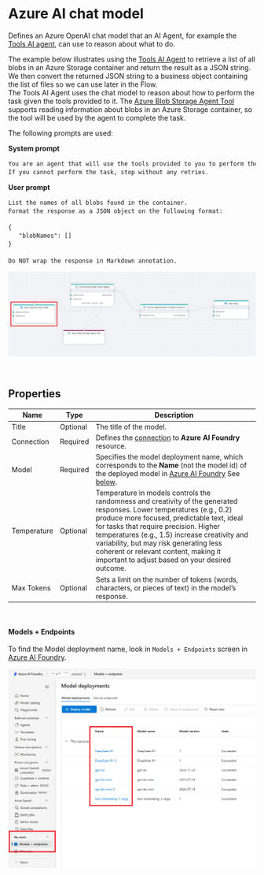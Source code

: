 # Azure AI chat model

Defines an Azure OpenAI chat model that an AI Agent, for example the [Tools AI agent](../agents/tools-ai-agent.md), can use to reason about what to do.

The example below illustrates using the [Tools AI Agent](../agents/tools-ai-agent.md) to retrieve a list of all blobs in an Azure Storage container and return the result as a JSON string. We then convert the returned JSON string to a business object containing the list of files so we can use later in the Flow.  
The Tools AI Agent uses the chat model to reason about how to perform the task given the tools provided to it. The [Azure Blob Storage Agent Tool](../azure-blob-storage/agent-tool.md)  supports reading information about blobs in an Azure Storage container, so the tool will be used by the agent to complete the task.  

The following prompts are used:  

**System prompt**  
```txt
You are an agent that will use the tools provided to you to perform the tasks requested by the user.  
If you cannot perform the task, stop without any retries.
```

**User prompt**  
```txt
List the names of all blobs found in the container.
Format the response as a JSON object on the following format:  

{
   "blobNames": []
}

Do NOT wrap the response in Markdown annotation.
```


![img](/images/flow/agent-chat-model.png)

<br/>


## Properties

| Name                  | Type      | Description |
|-----------------------|-----------|-------------|
| Title                 | Optional  | The title of the model. |
| Connection            | Required  | Defines the [connection](azure-ai-connection.md) to **Azure AI Foundry** resource. |
| Model                 | Required  | Specifies the model deployment name, which corresponds to the **Name** (not the model id) of the deployed model in [Azure AI Foundry](https://ai.azure.com) See [below](#models--endpoints). |
| Temperature       | Optional  |Temperature in models controls the randomness and creativity of the generated responses. Lower temperatures (e.g., 0.2) produce more focused, predictable text, ideal for tasks that require precision. Higher temperatures (e.g., 1.5) increase creativity and variability, but may risk generating less coherent or relevant content, making it important to adjust based on your desired outcome. |
| Max Tokens | Optional | Sets a limit on the number of tokens (words, characters, or pieces of text) in the model’s response. |

<br/>

#### Models + Endpoints
To find the Model deployment name, look in `Models + Endpoints` screen in [Azure AI Foundry](https://ai.azure.com).  

![img](/images/flow/azure-ai-foundry-deploymentname.png)